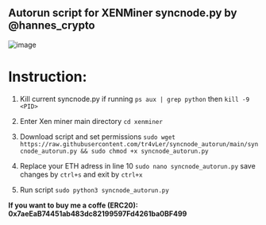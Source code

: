 ## Autorun script for XENMiner syncnode.py by @hannes_crypto

![image](https://github.com/tr4vLer/syncnode_autorun/assets/149298759/eda07440-7a5f-4b5e-bfb0-f4439167a02c)


# Instruction:
1. Kill current syncnode.py if running
`ps aux | grep python` then `kill -9 <PID> `

2. Enter Xen miner main directory `cd xenminer`

3. Download script and set permissions `sudo wget https://raw.githubusercontent.com/tr4vLer/syncnode_autorun/main/syncnode_autorun.py && sudo chmod +x syncnode_autorun.py`

4. Replace your ETH adress in line 10 `sudo nano syncnode_autorun.py`
save changes by `ctrl+s` and exit by `ctrl+x`

5. Run script `sudo python3 syncnode_autorun.py`





**If you want to buy me a coffe (ERC20):  0x7aeEaB74451ab483dc82199597Fd4261ba0BF499**
